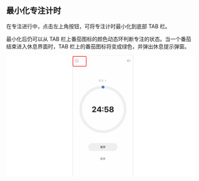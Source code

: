 ## 最小化专注计时

在专注进行中，点击左上角按钮，可将专注计时最小化到底部 TAB 栏。

最小化后仍可以从 TAB 栏上番茄图标的颜色动态环判断专注的状态。当一个番茄结束进入休息界面时，TAB 栏上的番茄图标将变成绿色，并弹出休息提示弹窗。

![](../../images/ios/93.png)
